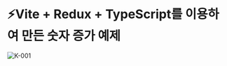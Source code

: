 # ⚡Vite + Redux + TypeScript를 이용하여 만든 숫자 증가 예제

![K-001](https://user-images.githubusercontent.com/95972251/201255285-df399ac8-54f4-4c3b-ac02-8a74c542581d.png)
